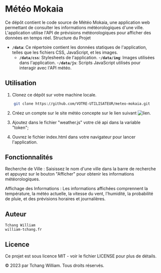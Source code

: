 # Météo Mokaia
Ce dépôt contient le code source de Météo Mokaia, une application web permettant de consulter les informations météorologiques d'une ville. L'application utilise l'API de prévisions météorologiques pour afficher des données en temps réel.
Structure du Projet

- **`/data`**: Ce répertoire contient les données statiques de l'application, telles que les fichiers CSS, JavaScript, et les images.
    - **`/data/css`**: Stylesheets de l'application.
    -**`/data/img`**: Images utilisées dans l'application.
    -**`/data/js`**: Scripts JavaScript utilisés pour interagir avec l'API météo.

## Utilisation

1. Clonez ce dépôt sur votre machine locale.

```bash
    git clone https://github.com/VOTRE-UTILISATEUR/meteo-mokaia.git
```

2. Créez un compte sur le site météo concepte sur le lien suivant ![lien](https://www.meteomatics.com/).

3. Ajoutez dans le fichier "weather.js" votre clé api dans la variable "token"; 

4. Ouvrez le fichier index.html dans votre navigateur pour lancer l'application.

## Fonctionnalités

Recherche de Ville : Saisissez le nom d'une ville dans la barre de recherche et appuyez sur le bouton "Afficher" pour obtenir les informations météorologiques.

Affichage des Informations : Les informations affichées comprennent la température, la météo actuelle, la vitesse du vent, l'humidité, la probabilité de pluie, et des prévisions horaires et journalières.

## Auteur

    Tchang William
    william-tchang.fr

## Licence

Ce projet est sous licence MIT - voir le fichier LICENSE pour plus de détails.

© 2023 par Tchang William. Tous droits réservés.

